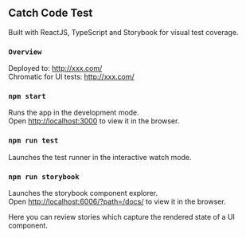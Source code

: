 ## Catch Code Test

Built with ReactJS, TypeScript and Storybook for visual test coverage.

### `Overview`

Deployed to: http://xxx.com/<br />
Chromatic for UI tests: http://xxx.com/

### `npm start`

Runs the app in the development mode.<br />
Open [http://localhost:3000](http://localhost:3000) to view it in the browser.

### `npm run test`

Launches the test runner in the interactive watch mode.<br />

### `npm run storybook`

Launches the storybook component explorer.<br />
Open [http://localhost:6006/?path=/docs/](http://localhost:6006/?path=/docs/) to view it in the browser. <br />

Here you can review stories which capture the rendered state of a UI component.
